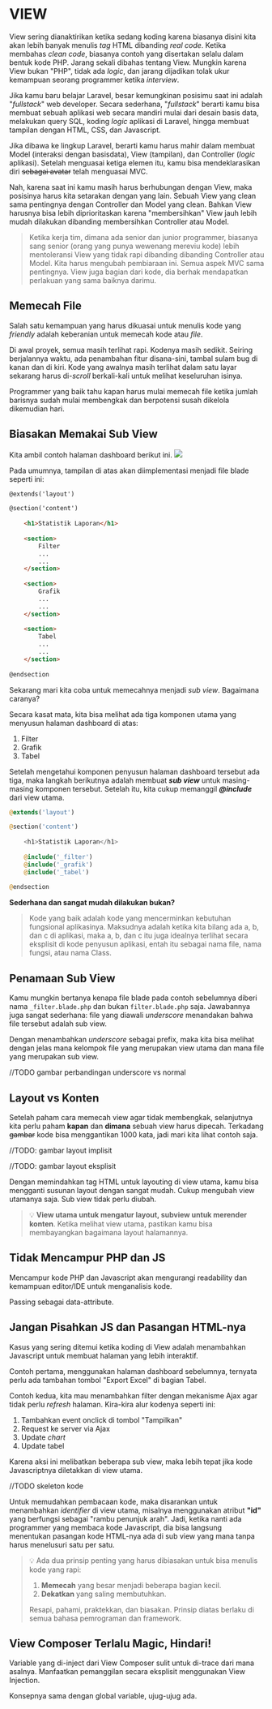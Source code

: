 # VIEW
View sering dianaktirikan ketika sedang koding karena biasanya disini kita akan lebih banyak menulis _tag_ HTML dibanding  _real code_. Ketika membahas _clean code_, biasanya contoh yang disertakan selalu dalam bentuk  kode PHP. Jarang sekali dibahas tentang View. Mungkin karena View bukan "PHP", tidak ada _logic_, dan jarang dijadikan tolak ukur kemampuan seorang programmer ketika *interview*.

Jika kamu baru belajar Laravel, besar kemungkinan posisimu saat ini adalah "*fullstack*" web developer. Secara sederhana, "*fullstack*" berarti kamu bisa membuat sebuah aplikasi web secara mandiri mulai dari desain basis data, melakukan query SQL, koding *logic* aplikasi di Laravel, hingga membuat tampilan dengan HTML, CSS, dan Javascript. 

Jika dibawa ke lingkup Laravel, berarti kamu harus mahir dalam membuat Model (interaksi dengan basisdata), View (tampilan), dan Controller (*logic* aplikasi). Setelah menguasai ketiga elemen itu, kamu bisa mendeklarasikan diri <del>sebagai avatar</del> telah menguasai MVC.

Nah, karena saat ini kamu masih harus berhubungan dengan View, maka posisinya harus kita setarakan dengan yang lain. Sebuah View yang clean sama pentingnya dengan Controller dan Model yang clean. Bahkan View harusnya bisa lebih diprioritaskan karena "membersihkan" View jauh lebih mudah dilakukan dibanding membersihkan Controller atau Model.

> Ketika kerja tim, dimana ada senior dan junior programmer, biasanya sang senior (orang yang punya wewenang mereviu kode) lebih mentoleransi View yang tidak rapi dibanding dibanding Controller atau Model. Kita harus mengubah pembiaraan ini. Semua aspek MVC sama pentingnya. View juga bagian dari kode, dia berhak mendapatkan perlakuan yang sama baiknya darimu.

## Memecah File
Salah satu kemampuan yang harus dikuasai untuk menulis kode yang _friendly_ adalah keberanian untuk memecah kode atau _file_. 

Di awal proyek, semua masih terlihat rapi. Kodenya masih sedikit. Seiring berjalannya waktu, ada penambahan fitur disana-sini, tambal sulam bug di kanan dan di kiri. Kode yang awalnya masih terlihat dalam satu layar sekarang harus di-_scroll_ berkali-kali untuk melihat keseluruhan isinya.

Programmer yang baik tahu kapan harus mulai memecah file ketika jumlah barisnya sudah mulai membengkak dan berpotensi susah dikelola dikemudian hari.

## Biasakan Memakai Sub View

Kita ambil contoh halaman dashboard berikut ini.
![](../.pastes/2021-01-31-22-29-04.png)

Pada umumnya, tampilan di atas akan diimplementasi menjadi file blade seperti ini:

```html
@extends('layout')

@section('content')
    
    <h1>Statistik Laporan</h1>
    
    <section>
        Filter
        ...
        ...
    </section>
    
    <section>
        Grafik
        ...
        ...
    </section>
    
    <section>
        Tabel
        ...
        ...
    </section>
    
@endsection
```
Sekarang mari kita coba untuk memecahnya menjadi _sub view_. Bagaimana caranya?

Secara kasat mata, kita bisa melihat ada tiga komponen utama yang menyusun halaman dashboard di atas:
1. Filter
2. Grafik
3. Tabel

Setelah mengetahui komponen penyusun halaman dashboard tersebut ada tiga, maka langkah berikutnya adalah membuat _**sub view**_ untuk masing-masing komponen tersebut. Setelah itu, kita cukup memanggil _**@include**_ dari view utama.

```php
@extends('layout')

@section('content')
    
    <h1>Statistik Laporan</h1>
    
    @include('_filter')
    @include('_grafik')
    @include('_tabel')
    
@endsection
```
**Sederhana dan sangat mudah dilakukan bukan?**

> Kode yang baik adalah kode yang mencerminkan kebutuhan fungsional aplikasinya. Maksudnya adalah ketika kita bilang ada a, b, dan c di aplikasi, maka a, b, dan c itu juga idealnya terlihat secara eksplisit di kode penyusun aplikasi, entah itu sebagai nama file, nama fungsi, atau nama Class. 
>

## Penamaan Sub View
Kamu mungkin bertanya kenapa file blade pada contoh sebelumnya diberi nama `_filter.blade.php` dan bukan `filter.blade.php` saja. Jawabannya juga sangat sederhana: file yang diawali _underscore_ menandakan bahwa file tersebut adalah sub view.

Dengan menambahkan _underscore_ sebagai prefix, maka kita bisa melihat dengan jelas mana kelompok file yang merupakan view utama dan mana file yang merupakan sub view.

//TODO gambar perbandingan underscore vs normal

## Layout vs Konten
Setelah paham cara memecah view agar tidak membengkak, selanjutnya kita perlu paham **kapan** dan **dimana** sebuah view harus dipecah. Terkadang <del>gambar</del> kode bisa menggantikan 1000 kata, jadi mari kita lihat contoh saja.



//TODO: gambar layout implisit

//TODO: gambar layout eksplisit

Dengan memindahkan tag HTML untuk layouting di view utama, kamu bisa mengganti susunan layout dengan sangat mudah. Cukup mengubah view utamanya saja. Sub view tidak perlu diubah.

> :bulb: **View utama untuk mengatur layout, subview untuk merender konten**. Ketika melihat view utama, pastikan kamu bisa membayangkan bagaimana layout halamannya.



## Tidak Mencampur PHP dan JS
Mencampur kode PHP dan Javascript akan mengurangi readability dan kemampuan editor/IDE untuk menganalisis kode.

Passing sebagai data-attribute.

## Jangan Pisahkan JS dan Pasangan HTML-nya

Kasus yang sering ditemui ketika koding di View adalah menambahkan Javascript untuk membuat halaman yang lebih interaktif. 

Contoh pertama, menggunakan halaman dashboard sebelumnya, ternyata perlu ada tambahan tombol "Export Excel" di bagian Tabel.



Contoh kedua, kita mau menambahkan filter dengan mekanisme Ajax agar tidak perlu *refresh* halaman. Kira-kira alur kodenya seperti ini: 

1. Tambahkan event onclick di tombol "Tampilkan"
2. Request ke server via Ajax
3. Update *chart*
4. Update tabel

Karena aksi ini melibatkan beberapa sub view, maka lebih tepat jika kode Javascriptnya diletakkan di view utama.

//TODO skeleton kode

Untuk memudahkan pembacaan kode, maka disarankan untuk menambahkan *identifier* di view utama, misalnya menggunakan atribut **"id"** yang berfungsi sebagai "rambu penunjuk arah". Jadi, ketika nanti ada programmer yang membaca kode Javascript, dia bisa langsung menentukan pasangan kode HTML-nya ada di sub view yang mana tanpa harus menelusuri satu per satu.



> :bulb: Ada dua prinsip penting yang harus dibiasakan untuk bisa menulis kode yang rapi:
>
> 1. **Memecah** yang besar menjadi beberapa bagian kecil.
> 2. **Dekatkan** yang saling membutuhkan. 
>
> Resapi, pahami, praktekkan, dan biasakan. Prinsip diatas berlaku di semua bahasa pemrograman dan framework.



## View Composer Terlalu Magic, Hindari!

Variable yang di-inject dari View Composer sulit untuk di-trace dari mana asalnya.
Manfaatkan pemanggilan secara eksplisit menggunakan View Injection.

Konsepnya sama dengan global variable, ujug-ujug ada.
